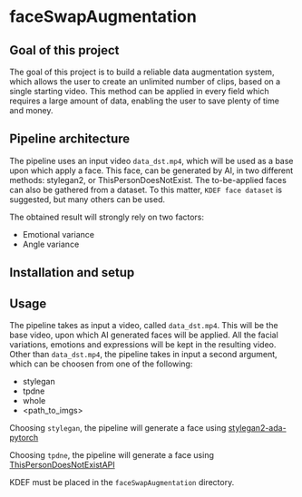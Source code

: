 # faceSwapAugmentation
## Goal of this project
The goal of this project is to build a reliable data augmentation system,
which allows the user to create an unlimited number of clips, based on
a single starting video.
This method can be applied in every field which requires a large
amount of data, enabling the user to save plenty of time and money.

## Pipeline architecture
The pipeline uses an input video `data_dst.mp4`, which will be used as
a base upon which apply a face. This face, can be generated by AI, in
two different methods: stylegan2, or ThisPersonDoesNotExist.
The to-be-applied faces can also be gathered from a dataset. To this
matter, `KDEF face dataset` is suggested, but many others can be used.

The obtained result will strongly rely on two factors:
- Emotional variance
- Angle variance

## Installation and setup
## Usage

The pipeline takes as input a video, called `data_dst.mp4`. This will
be the base video, upon which AI generated faces will be applied. All
the facial variations, emotions and expressions will be kept in the
resulting video. Other than `data_dst.mp4`, the pipeline takes in
input a second argument, which can be choosen from one of the
following:
- stylegan
- tpdne
- whole
- <path_to_imgs>

Choosing `stylegan`, the pipeline will generate a face using
[stylegan2-ada-pytorch](https://github.com/NVlabs/stylegan2-ada-pytorch/)

Choosing `tpdne`, the pipeline will generate a face using
[ThisPersonDoesNotExistAPI](https://github.com/David-Lor/ThisPersonDoesNotExistAPI)

KDEF must be placed in the `faceSwapAugmentation` directory.
